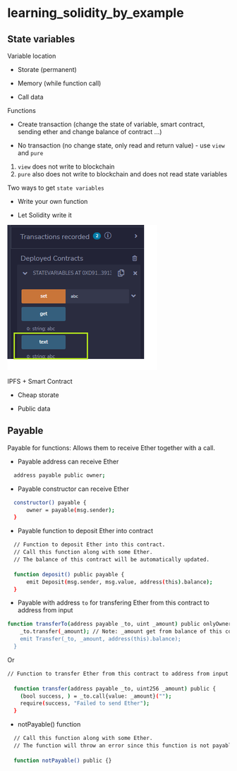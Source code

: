 # learning_solidity_by_example

## State variables

Variable location

- Storate (permanent)

- Memory (while function call)

- Call data

Functions

- Create transaction (change the state of variable, smart contract, sending ether and change balance of contract ...)

- No transaction (no change state, only read and return value) - use `view` and `pure`

1. `view` does not write to blockchain
2. `pure` also does not write to blockchain and does not read state variables

Two ways to get `state variables`

- Write your own function

- Let Solidity write it

![Let Solidity write it!](./images/state_variables.png "Let Solidity write it!")

IPFS + Smart Contract

- Cheap storate

- Public data
## Payable

Payable for functions: Allows them to receive Ether together with a call.

- Payable address can receive Ether

```sh
  address payable public owner;
```

- Payable constructor can receive Ether

```sh
  constructor() payable {
      owner = payable(msg.sender);
  }
```

- Payable function to deposit Ether into contract

```sh
  // Function to deposit Ether into this contract.
  // Call this function along with some Ether.
  // The balance of this contract will be automatically updated.
  
  function deposit() public payable {
      emit Deposit(msg.sender, msg.value, address(this).balance);
  }
```

- Payable with address `to` for transfering Ether from this contract to address from input

```sh
function transferTo(address payable _to, uint _amount) public onlyOwner {
    _to.transfer(_amount); // Note: _amount get from balance of this contract's address, NOT from owner (***)
    emit Transfer(_to, _amount, address(this).balance);
  }
```

Or

```sh
// Function to transfer Ether from this contract to address from input

  function transfer(address payable _to, uint256 _amount) public {
    (bool success, ) = _to.call{value: _amount}("");
    require(success, "Failed to send Ether");
  }
```

- notPayable() function

```sh
  // Call this function along with some Ether.
  // The function will throw an error since this function is not payable.
  
  function notPayable() public {}
```
